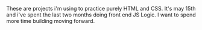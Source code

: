 These are projects i'm using to practice purely HTML and CSS. It's may 15th and i've spent the last two months doing front end JS Logic. I want to spend more time building moving forward.
